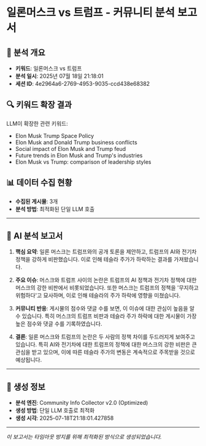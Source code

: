 # 일론머스크 vs 트럼프 - 커뮤니티 분석 보고서

## 🎯 분석 개요
- **키워드**: 일론머스크 vs 트럼프
- **분석 일시**: 2025년 07월 18일 21:18:01
- **세션 ID**: 4e2964a6-2769-4953-9035-ccd438e68382

## 🔍 키워드 확장 결과
LLM이 확장한 관련 키워드:
- Elon Musk Trump Space Policy
- Elon Musk and Donald Trump business conflicts
- Social impact of Elon Musk and Trump feud
- Future trends in Elon Musk and Trump's industries
- Elon Musk vs Trump: comparison of leadership styles

## 📊 데이터 수집 현황
- **수집된 게시물**: 3개
- **분석 방법**: 최적화된 단일 LLM 호출

---

## 📰 AI 분석 보고서

1. **핵심 요약**: 일론 머스크는 트럼프와의 공개 토론을 제안하고, 트럼프의 AI와 전기차 정책을 강하게 비판했습니다. 이로 인해 테슬라 주가가 하락하는 결과를 가져왔습니다.

2. **주요 이슈**: 머스크와 트럼프 사이의 논란은 트럼프의 AI 정책과 전기차 정책에 대한 머스크의 강한 비판에서 비롯되었습니다. 또한 머스크는 트럼프의 정책을 '무지하고 위험하다'고 묘사하며, 이로 인해 테슬라의 주가 하락에 영향을 미쳤습니다.

3. **커뮤니티 반응**: 게시물의 점수와 댓글 수를 보면, 이 이슈에 대한 관심이 높음을 알 수 있습니다. 특히 머스크의 트럼프 비판과 테슬라 주가 하락에 대한 게시물이 가장 높은 점수와 댓글 수를 기록하였습니다.

4. **결론**: 일론 머스크와 트럼프의 논란은 두 사람의 정책 차이를 두드러지게 보여주고 있습니다. 특히 AI와 전기차에 대한 트럼프의 정책에 대한 머스크의 강한 비판은 큰 관심을 받고 있으며, 이에 따른 테슬라 주가의 변동은 계속적으로 주목받을 것으로 예상됩니다.

---

## 🔧 생성 정보
- **분석 엔진**: Community Info Collector v2.0 (Optimized)
- **생성 방법**: 단일 LLM 호출로 최적화
- **생성 시각**: 2025-07-18T21:18:01.427858

---

*이 보고서는 타임아웃 방지를 위해 최적화된 방식으로 생성되었습니다.*
